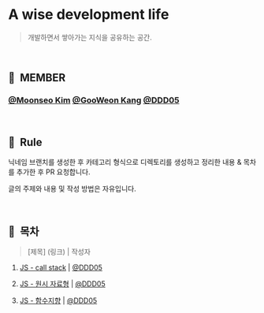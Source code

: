 # A wise development life

> 개발하면서 쌓아가는 지식을 공유하는 공간.

<br>

## 👥 &nbsp;MEMBER

### [@Moonseo Kim](https://github.com/anstjaos) [@GooWeon Kang](https://github.com/KangGooWeon) [@DDD05](https://github.com/ddd05)

<br>

## 📌 &nbsp;Rule

닉네임 브랜치를 생성한 후 카테고리 형식으로 디렉토리를 생성하고 정리한 내용 & 목차를 추가한 후 PR 요청합니다.

글의 주제와 내용 및 작성 방법은 자유입니다.

<br>

## 🔖 &nbsp;목차

> [제목] (링크) | 작성자

1. [JS - call stack](./javascript/call_stack/README.md) | [@DDD05](https://github.com/ddd05)

2. [JS - 원시 자료형](./javascript/data_structure/readme.md) | [@DDD05](https://github.com/ddd05)

3. [JS - 함수지향](./javascript/functional_orientation_programming/readme.md) | [@DDD05](https://github.com/ddd05)